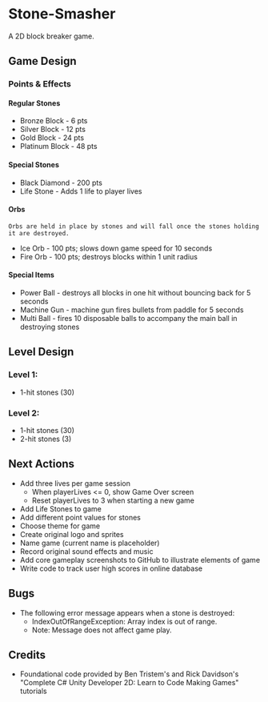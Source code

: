 # Stone-Smasher
A 2D block breaker game.

## Game Design

### Points & Effects

#### Regular Stones
- Bronze Block - 6 pts
- Silver Block - 12 pts
- Gold Block - 24 pts
- Platinum Block - 48 pts

#### Special Stones
- Black Diamond - 200 pts
- Life Stone - Adds 1 life to player lives

#### Orbs
    Orbs are held in place by stones and will fall once the stones holding it are destroyed.
- Ice Orb - 100 pts; slows down game speed for 10 seconds
- Fire Orb - 100 pts; destroys blocks within 1 unit radius

#### Special Items
- Power Ball - destroys all blocks in one hit without bouncing back for 5 seconds
- Machine Gun - machine gun fires bullets from paddle for 5 seconds
- Multi Ball - fires 10 disposable balls to accompany the main ball in destroying stones 

## Level Design
### Level 1:
- 1-hit stones (30)

### Level 2:
- 1-hit stones (30)
- 2-hit stones (3)

## Next Actions
- Add three lives per game session
  - When playerLives <= 0, show Game Over screen
  - Reset playerLives to 3 when starting a new game
- Add Life Stones to game
- Add different point values for stones
- Choose theme for game
- Create original logo and sprites
- Name game (current name is placeholder)
- Record original sound effects and music
- Add core gameplay screenshots to GitHub to illustrate elements of game
- Write code to track user high scores in online database

## Bugs
- The following error message appears when a stone is destroyed:
    - IndexOutOfRangeException: Array index is out of range.
    - Note: Message does not affect game play.
                
## Credits
- Foundational code provided by Ben Tristem's and Rick Davidson's "Complete C# Unity Developer 2D: Learn to Code Making Games" tutorials
